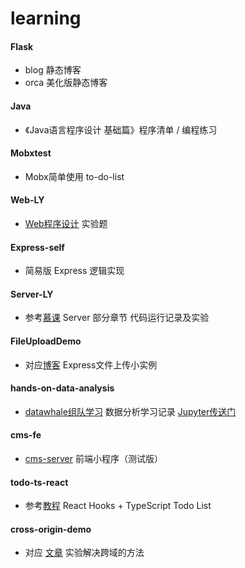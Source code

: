 # learning

#### Flask

* blog  静态博客
* orca  美化版静态博客

#### Java 

* 《Java语言程序设计 基础篇》程序清单 / 编程练习

#### Mobxtest

* Mobx简单使用 to-do-list

#### Web-LY

*   [Web程序设计](<http://mooc1.chaoxing.com/course/87155873.html>)  实验题

#### Express-self

* 简易版 Express 逻辑实现

#### Server-LY

* 参考[慕课](<https://webmooc.online/#/mooc/CLang>) Server 部分章节 代码运行记录及实验

#### FileUploadDemo

* 对应[博客](<https://blog.csdn.net/qq_44537414/article/details/107387043>) Express文件上传小实例

#### hands-on-data-analysis

* [datawhale组队学习](https://github.com/datawhalechina/hands-on-data-analysis) 数据分析学习记录 [Jupyter传送门](https://nbviewer.jupyter.org/github/flashhu/learning/tree/master/hands-on-data-analysis/)

#### cms-fe

* [cms-server](https://github.com/flashhu/cms-server)  前端小程序（测试版）

#### todo-ts-react

* 参考[教程](https://www.youtube.com/watch?v=ODvirqIC09A) React Hooks + TypeScript Todo List

#### cross-origin-demo

* 对应 [文章](https://flashhu.github.io/#/network) 实验解决跨域的方法